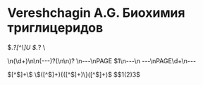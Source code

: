 # Vereshchagin A.G.  Биохимия триглицеридов

\$.*?[^\\]U
\$.*? \\

\n(\d+)\n\n(---)?(\n\n)?
\n---\nPAGE $1\n---\n
---\nPAGE\d+\n---

\$[^$]+\$
\$([^$]+)\{([^$]+)\}([^$]+)\$
$$$1($2)$3$$